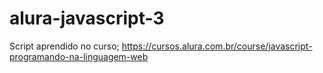 # alura-javascript-3
Script aprendido no curso; https://cursos.alura.com.br/course/javascript-programando-na-linguagem-web
